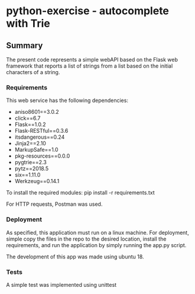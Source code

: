 # python-exercise - autocomplete with Trie

## Summary
The present code represents a simple webAPI based on the Flask web framework that reports a list of strings from a list based on the initial characters of a string.


### Requirements
This web service has the following dependencies:

* aniso8601==3.0.2
* click==6.7
* Flask==1.0.2
* Flask-RESTful==0.3.6
* itsdangerous==0.24
* Jinja2==2.10
* MarkupSafe==1.0
* pkg-resources==0.0.0
* pygtrie==2.3
* pytz==2018.5
* six==1.11.0
* Werkzeug==0.14.1

To install the required modules:
  pip install -r requirements.txt
  
For HTTP requests, Postman was used.

### Deployment
As specified, this application must run on a linux machine. For deployment, simple copy the files in the repo to the desired location, install the requirements, and run the application by simply running the app.py script.

The development of this app was made using ubuntu 18.


### Tests
A simple test was implemented using unittest

